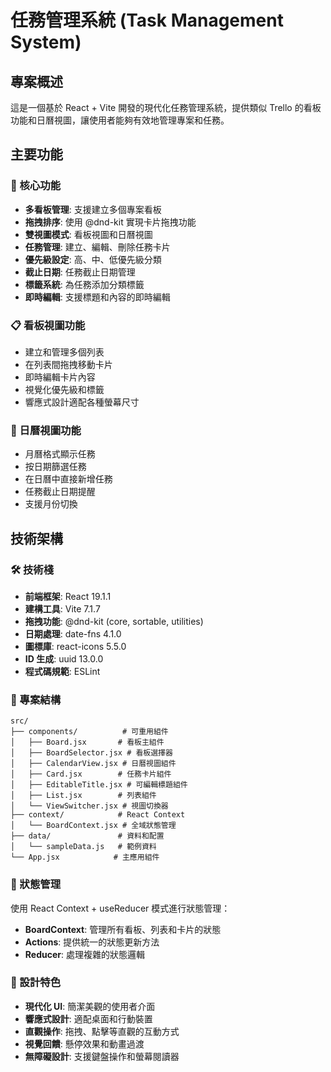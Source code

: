 # 任務管理系統 (Task Management System)

## 專案概述

這是一個基於 React + Vite 開發的現代化任務管理系統，提供類似 Trello 的看板功能和日曆視圖，讓使用者能夠有效地管理專案和任務。

## 主要功能

### 🎯 核心功能

- **多看板管理**: 支援建立多個專案看板
- **拖拽排序**: 使用 @dnd-kit 實現卡片拖拽功能
- **雙視圖模式**: 看板視圖和日曆視圖
- **任務管理**: 建立、編輯、刪除任務卡片
- **優先級設定**: 高、中、低優先級分類
- **截止日期**: 任務截止日期管理
- **標籤系統**: 為任務添加分類標籤
- **即時編輯**: 支援標題和內容的即時編輯

### 📋 看板視圖功能

- 建立和管理多個列表
- 在列表間拖拽移動卡片
- 即時編輯卡片內容
- 視覺化優先級和標籤
- 響應式設計適配各種螢幕尺寸

### 📅 日曆視圖功能

- 月曆格式顯示任務
- 按日期篩選任務
- 在日曆中直接新增任務
- 任務截止日期提醒
- 支援月份切換

## 技術架構

### 🛠 技術棧

- **前端框架**: React 19.1.1
- **建構工具**: Vite 7.1.7
- **拖拽功能**: @dnd-kit (core, sortable, utilities)
- **日期處理**: date-fns 4.1.0
- **圖標庫**: react-icons 5.5.0
- **ID 生成**: uuid 13.0.0
- **程式碼規範**: ESLint

### 📁 專案結構

```
src/
├── components/          # 可重用組件
│   ├── Board.jsx       # 看板主組件
│   ├── BoardSelector.jsx # 看板選擇器
│   ├── CalendarView.jsx # 日曆視圖組件
│   ├── Card.jsx        # 任務卡片組件
│   ├── EditableTitle.jsx # 可編輯標題組件
│   ├── List.jsx        # 列表組件
│   └── ViewSwitcher.jsx # 視圖切換器
├── context/            # React Context
│   └── BoardContext.jsx # 全域狀態管理
├── data/               # 資料和配置
│   └── sampleData.js   # 範例資料
└── App.jsx            # 主應用組件
```

### 🔄 狀態管理

使用 React Context + useReducer 模式進行狀態管理：

- **BoardContext**: 管理所有看板、列表和卡片的狀態
- **Actions**: 提供統一的狀態更新方法
- **Reducer**: 處理複雜的狀態邏輯

### 🎨 設計特色

- **現代化 UI**: 簡潔美觀的使用者介面
- **響應式設計**: 適配桌面和行動裝置
- **直觀操作**: 拖拽、點擊等直觀的互動方式
- **視覺回饋**: 懸停效果和動畫過渡
- **無障礙設計**: 支援鍵盤操作和螢幕閱讀器
